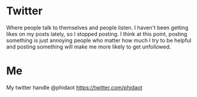 # Twitter
Where people talk to themselves and people listen.
I haven't been getting likes on my posts lately, so I stopped posting.
I think at this point, posting something is just annoying people who matter how much I try to be helpful and posting something will make me more likely to get unfollowed.

# Me
My twitter handle @phidaot
https://twitter.com/phidaot
